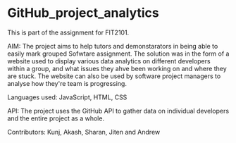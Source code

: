 # GitHub_project_analytics
This is part of the assignment for FIT2101.

AIM:
The project aims to help tutors and demonstarators in being able to easily mark grouped Sofwtare assignment. 
The solution was in the form of a website used to display various data analytics on different developers within a group,
and what issues they ahve been working on and where they are stuck.
The website can also be used by software project managers to analyse how they're team is progressing.


Languages used:
JavaScript, HTML, CSS

API:
The project uses the GitHub API to gather data on individual developers and the entire project as a whole.

Contributors:
Kunj, Akash, Sharan, Jiten and Andrew
